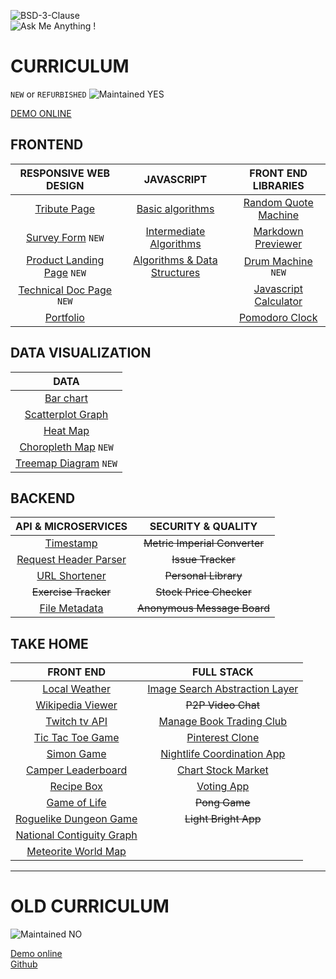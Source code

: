 
![BSD-3-Clause](https://jolav.me/_img/code/bsd-3-clause.svg)  
![Ask Me Anything !](https://jolav.me/_img/code/ask-me.svg)

# CURRICULUM

`NEW` or `REFURBISHED` ![Maintained YES](https://jolav.me/_img/code/maintained-yes.svg)  

[DEMO ONLINE](https://jolav.me/freecodecamp)  

## **FRONTEND**  

| RESPONSIVE WEB DESIGN | JAVASCRIPT | FRONT END LIBRARIES |
| :---:         |     :---:      |          :---: |
| [Tribute Page](https://jolav.me/freecodecamp/old/front-end/tribute/tribute.html) | [Basic algorithms](https://github.com/jolav/freeCodeCamp/tree/master/old/front-end/algorithm) |  [Random Quote Machine](https://jolav.me/freecodecamp/old/front-end/quote/quote.html) |
| [Survey Form](https://jolav.me/freecodecamp/responsive/survey-form/form.html) `NEW` | [Intermediate Algorithms](https://github.com/jolav/freeCodeCamp/tree/master/old/front-end/algorithm) |  [Markdown Previewer](https://jolav.me/freecodecamp/old/data/markdown-previewer/markdown.html)  |
| [Product Landing Page](https://jolav.me/freecodecamp/responsive/landing-page/landing.html) `NEW` | [Algorithms & Data Structures](https://github.com/jolav/freeCodeCamp/tree/master/old/front-end/algorithm) |  [Drum Machine](https://jolav.me/freecodecamp/front-end/drum-machine/drum.html) `NEW` |  
| [Technical Doc Page](https://jolav.me/freecodecamp/responsive/technical-doc/doc.html) `NEW` | |  [Javascript Calculator](https://jolav.me/freecodecamp/old/front-end/calculator/calculator.html) |
| [Portfolio](https://jolav.me/freecodecamp/old/front-end/portfolio/portfolio.html) | |[Pomodoro Clock](https://jolav.me/freecodecamp/old/front-end/pomodoro/pomodoro.html) |


## **DATA VISUALIZATION**

| DATA | 
| :---: | 
| [Bar chart](https://jolav.me/freecodecamp/old/data/bar-chart/bar.html) |
| [Scatterplot Graph](https://jolav.me/freecodecamp/old/data/scatterplot/scatterplot.html) |
|   [Heat Map](https://jolav.me/freecodecamp/old/data/heat-map/heat.html) |
| [Choropleth Map](https://jolav.me/freecodecamp/data/choropleth/choropleth.html) `NEW` |
| [Treemap Diagram](https://jolav.me/freecodecamp/data/treemap/treemap.html) `NEW`  |

## **BACKEND**

| API & MICROSERVICES | SECURITY & QUALITY |
| :---: | :---: | 
| [Timestamp](https://jolav.me/freecodecamp/old/apis/time/time.html) | ~~Metric Imperial Converter~~ |
| [Request Header Parser](https://jolav.me/freecodecamp/old/apis/parser/parser.html) | ~~Issue Tracker~~ |
| [URL Shortener](https://jolav.me/freecodecamp/old/apis/url/url.html) | ~~Personal Library~~ |
| ~~Exercise Tracker~~ | ~~Stock Price Checker~~ |
| [File Metadata](https://jolav.me/freecodecamp/old/apis/file/file.html) | ~~Anonymous Message Board~~ |

## **TAKE HOME**

| FRONT END | FULL STACK |
| :---: | :---: | 
| [Local Weather](https://jolav.me/freecodecamp/old/front-end/weather/weather.html) | [Image Search Abstraction Layer](https://jolav.me/freecodecamp/old/apis/search/search.html) |
| [Wikipedia Viewer](https://jolav.me/freecodecamp/old/front-end/wiki/wiki.html) | ~~P2P Video Chat~~ |
| [Twitch tv API](https://jolav.me/freecodecamp/old/front-end/twitch/twitch.html) | [Manage Book Trading Club](https://jolav.me/freecodecamp/old/apps/book/book.html)|
| [Tic Tac Toe Game](https://jolav.me/freecodecamp/old/front-end/tictactoe/tictactoe.html) | [Pinterest Clone](https://jolav.me/freecodecamp/old/apps/pinterest/pinterest.html) |
| [Simon Game](https://jolav.me/freecodecamp/old/front-end/simon/simon.html)|  [Nightlife Coordination App](https://jolav.me/freecodecamp/old/apps/nightlife/night.html) |
| [Camper Leaderboard](https://jolav.me/freecodecamp/old/data/camper-leaderboard/camper.html) | [Chart Stock Market](https://jolav.me/freecodecamp/old/apps/stock/stock.html) |
| [Recipe Box](https://jolav.me/freecodecamp/old/data/recipe-box/recipe.html)| [Voting App](https://jolav.me/freecodecamp/old/apps/voting/voting.html)|
| [Game of Life](https://jolav.me/freecodecamp/old/data/game-of-life/life.html)| ~~Pong Game~~ |
|  [Roguelike Dungeon Game](https://jolav.me/freecodecamp/old/data/roguelike/rogue.html)| ~~Light Bright App~~ |
|  [National Contiguity Graph](https://jolav.me/freecodecamp/old/data/country-borders/flags.html) | 
| [Meteorite World Map](https://jolav.me/freecodecamp/old/data/meteor-landing/meteor.html)| 




---

# OLD CURRICULUM

![Maintained NO](https://jolav.me/_img/code/maintained-no.svg)  

[Demo online](https://jolav.me/freecodecamp/old)  
[Github](https://github.com/jolav/freeCodeCamp/tree/master/old)